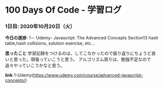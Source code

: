# 100 Days Of Code - 学習ログ
### 1日目: 2020年10月20日（火）

**今日の進捗**: 
 1－ Udemy- Javascript: The Advanced Concepts Section13
         hash table,hash collisions, solution exercise, etc...
         
**思ったこと** 
  学習記録をつけるのは、してこなかったので振り返りにちょうど良いと思った。頑張っていこうと思う。
  アルゴリズム周りは、勉強不足なので追々やっていこうかなと思う。
  
**link**
1-Udemy(https://www.udemy.com/course/advanced-javascript-concepts/)
